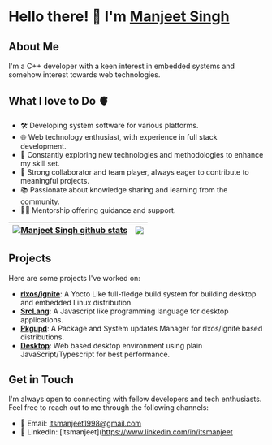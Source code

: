 # Hello there! 👋 I'm [Manjeet Singh](https://itsmanjeet.github.io)

## About Me

I'm a C++ developer with a keen interest in embedded systems and somehow interest towards web technologies. 

## What I love to Do 🫀

- 🛠️ Developing system software for various platforms.
- 🌐 Web technology enthusiast, with experience in full stack development.
- 🔬 Constantly exploring new technologies and methodologies to enhance my skill set.
- 🤝 Strong collaborator and team player, always eager to contribute to meaningful projects.
- 📚 Passionate about knowledge sharing and learning from the community.
- 🧑‍🏫 Mentorship offering guidance and support.

| <a href="https://github.com/itsmanjeet"><img align="center" src="https://github-readme-stats.vercel.app/api?username=itsmanjeet&show_icons=true&include_all_commits=true&theme=buefy&hide_border=true" alt="Manjeet Singh github stats" /></a> | <a href="https://github.com/itsmanjeet"><img align="center" src="https://github-readme-stats.vercel.app/api/top-langs/?username=itsmanjeet&theme=buefy&hide_border=true&hide=css,shell,lua,cmake,html,bitbake,c,makefile,mdx" /></a> |
| ------------- | ------------- |

## Projects

Here are some projects I've worked on:

- **[rlxos/ignite](https://github.com/itsmanjeet/rlxos)**: A Yocto Like full-fledge build system for building desktop and embedded Linux distribution.
- **[SrcLang](https://github.com/itsmanjeet/srclang)**: A Javascript like programming language for desktop applications.
- **[Pkgupd](https://github.com/itsmanjeet/pkgupd)**: A Package and System updates Manager for rlxos/ignite based distributions.
- **[Desktop](https://web.rlxos.dev)**: Web based desktop environment using plain JavaScript/Typescript for best performance.

## Get in Touch

I'm always open to connecting with fellow developers and tech enthusiasts. Feel free to reach out to me through the following channels:

- 📧 Email: [itsmanjeet1998@gmail.com](mailto:itsmanjeet1998@gmail.com)
- 💼 LinkedIn: [itsmanjeet](https://www.linkedin.com/in/itsmanjeet
